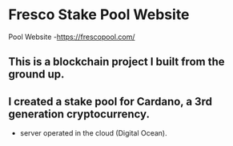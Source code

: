 # Fresco Stake Pool Website
Pool Website -https://frescopool.com/

## This is a blockchain project I built from the ground up.


## I created a stake pool for Cardano, a 3rd generation cryptocurrency.

 - server operated in the cloud (Digital Ocean).
